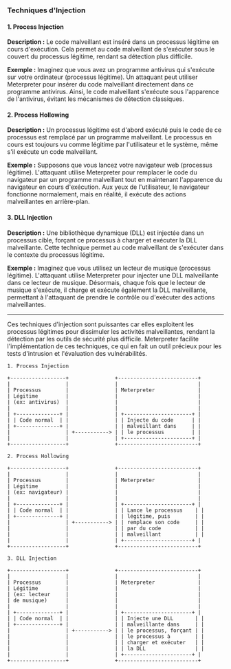 ### Techniques d'Injection

#### 1. Process Injection

**Description :**
Le code malveillant est inséré dans un processus légitime en cours d'exécution. Cela permet au code malveillant de s'exécuter sous le couvert du processus légitime, rendant sa détection plus difficile.

**Exemple :**
Imaginez que vous avez un programme antivirus qui s'exécute sur votre ordinateur (processus légitime). Un attaquant peut utiliser Meterpreter pour insérer du code malveillant directement dans ce programme antivirus. Ainsi, le code malveillant s'exécute sous l'apparence de l'antivirus, évitant les mécanismes de détection classiques.

#### 2. Process Hollowing

**Description :**
Un processus légitime est d'abord exécuté puis le code de ce processus est remplacé par un programme malveillant. Le processus en cours est toujours vu comme légitime par l'utilisateur et le système, même s'il exécute un code malveillant.

**Exemple :**
Supposons que vous lancez votre navigateur web (processus légitime). L'attaquant utilise Meterpreter pour remplacer le code du navigateur par un programme malveillant tout en maintenant l'apparence du navigateur en cours d'exécution. Aux yeux de l'utilisateur, le navigateur fonctionne normalement, mais en réalité, il exécute des actions malveillantes en arrière-plan.

#### 3. DLL Injection

**Description :**
Une bibliothèque dynamique (DLL) est injectée dans un processus cible, forçant ce processus à charger et exécuter la DLL malveillante. Cette technique permet au code malveillant de s'exécuter dans le contexte du processus légitime.

**Exemple :**
Imaginez que vous utilisez un lecteur de musique (processus légitime). L'attaquant utilise Meterpreter pour injecter une DLL malveillante dans ce lecteur de musique. Désormais, chaque fois que le lecteur de musique s'exécute, il charge et exécute également la DLL malveillante, permettant à l'attaquant de prendre le contrôle ou d'exécuter des actions malveillantes.

---

Ces techniques d'injection sont puissantes car elles exploitent les processus légitimes pour dissimuler les activités malveillantes, rendant la détection par les outils de sécurité plus difficile. Meterpreter facilite l'implémentation de ces techniques, ce qui en fait un outil précieux pour les tests d'intrusion et l'évaluation des vulnérabilités.

```plaintext
1. Process Injection

+------------------+               +--------------------------+
|                  |               |                          |
| Processus        |               | Meterpreter              |
| Légitime         |               |                          |
| (ex: antivirus)  |               |                          |
|                  |               |                          |
| +--------------+ |               | +----------------------+ |
| | Code normal  | |               | | Injecte du code      | |
| +--------------+ |               | | malveillant dans     | |
|                  | +-----------> | | le processus         | |
|                  |               | +----------------------+ |
+------------------+               +--------------------------+

2. Process Hollowing

+------------------+               +--------------------------+
|                  |               |                          |
| Processus        |               | Meterpreter              |
| Légitime         |               |                          |
| (ex: navigateur) |               |                          |
|                  |               |                          |
| +--------------+ |               | +----------------------+ |
| | Code normal  | |               | | Lance le processus    | |
| +--------------+ |               | | légitime, puis        | |
|                  | +-----------> | | remplace son code     | |
|                  |               | | par du code           | |
|                  |               | | malveillant           | |
|                  |               | +----------------------+ |
+------------------+               +--------------------------+

3. DLL Injection

+------------------+               +--------------------------+
|                  |               |                          |
| Processus        |               | Meterpreter              |
| Légitime         |               |                          |
| (ex: lecteur     |               |                          |
| de musique)      |               |                          |
|                  |               |                          |
| +--------------+ |               | +----------------------+ |
| | Code normal  | |               | | Injecte une DLL       | |
| +--------------+ |               | | malveillante dans     | |
|                  | +-----------> | | le processus, forçant | |
|                  |               | | le processus à        | |
|                  |               | | charger et exécuter   | |
|                  |               | | la DLL                | |
|                  |               | +----------------------+ |
+------------------+               +--------------------------+
```
